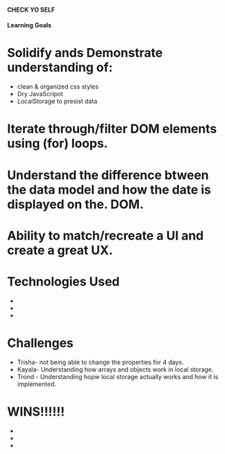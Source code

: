 #### CHECK YO SELF
 
#### Learning Goals
 
# Solidify ands Demonstrate understanding of:

  * clean & organized css styles
  * Dry JavaScripot
  * LocalStorage to presist data
 
# Iterate through/filter DOM elements using (for) loops.

# Understand the difference btween the data model and how the date is displayed on the. DOM.

# Ability to match/recreate a UI and create a great UX.

# Technologies Used

 *
 *
 *

# Challenges

 * Trisha- not being able to change the properties for 4 days.
 * Kayala- Understanding how arrays and objects work in local storage.
 * Trond - Understanding hopw local storage actually works and how it is implemented.

# WINS!!!!!!
 
 *
 *
 *
 

